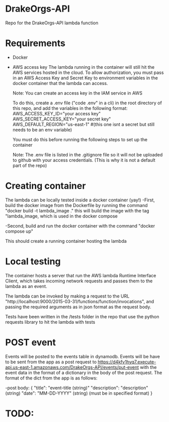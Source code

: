 # DrakeOrgs-API
Repo for the DrakeOrgs-API lambda function

# Requirements
- Docker
- AWS access key
    The lambda running in the container will still hit the AWS services hosted in the cloud. To allow authorization, you must pass in an AWS Access Key and Secret Key to environment variables in the docker container that the lambda can access. 

    Note: You can create an access key in the IAM service in AWS

    To do this, create a .env file ("code .env" in a cli) in the root directory of this repo, and add the variables in the following format:
        AWS_ACCESS_KEY_ID="your access key"
        AWS_SECRET_ACCESS_KEY="your secret key"
        AWS_DEFAULT_REGION="us-east-1" #(this one isnt a secret but still needs to be an env variable)

    You must do this before running the following steps to set up the container

    Note: The .env file is listed in the .gitignore file so it will not be uploaded to github with your access credentials. (This is why it is not a default part of the repo)


# Creating container
The lambda can be locally tested inside a docker container (yay!)
-First, build the docker image from the Dockerfile by running the command
    "docker build -t lambda_image ."
    this will build the image with the tag "lambda_image, which is used in the docker compose

-Second, build and run the docker container with the command
    "docker compose up"

This should create a running container hosting the lambda

# Local testing
The container hosts a server that run the AWS lambda Runtime Interface Client, which takes incoming network requests and passes them to the lambda as an event. 

The lambda can be invoked by making a request to the URL "http://localhost:9000/2015-03-31/functions/function/invocations", and passing the required arguments as in json format as the request body.

Tests have been written in the /tests folder in the repo that use the python requests library to hit the lambda with tests


# POST event
Events will be posted to the events table in dynamodb. Events will be have to be sent from the app
as a post request to https://d4kfv1hyq7.execute-api.us-east-1.amazonaws.com/DrakeOrgs-API/events/put-event
with the event data in the format of a dictionary in the body of the post request. The format of the dict from the app is as follows:

-post body: {
    "title": "event-title (string)"
    "description": "description" (string)
    "date": "MM-DD-YYYY" (string) (must be in specified format)
}


# TODO:
